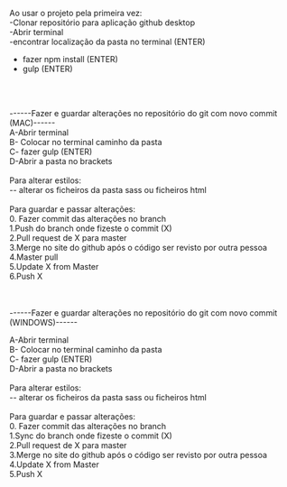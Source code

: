 Ao usar o projeto pela primeira vez:<br>
-Clonar repositório para aplicação github desktop<br>
-Abrir terminal<br>
-encontrar localização da pasta no terminal (ENTER)<br>
- fazer npm install (ENTER)<br>
- gulp (ENTER)<br>
<br>
<br>


------Fazer e guardar alterações no repositório do git com novo commit (MAC)------<br>
A-Abrir terminal<br>
B- Colocar no terminal caminho da pasta<br>
C- fazer gulp (ENTER)<br>
D-Abrir a pasta no brackets<br>
<br>
  Para alterar estilos:<br>
-- alterar os ficheiros da pasta sass ou ficheiros html<br>
<br>
 Para guardar e passar alterações:<br>
0. Fazer commit das alterações no branch <br>
1.Push do branch onde fizeste o commit (X)<br>
2.Pull request de X para master<br>
3.Merge no site do github após o código ser revisto por outra pessoa<br>
4.Master pull<br>
5.Update X from Master<br>
6.Push X<br>
<br>
<br>


------Fazer e guardar alterações no repositório do git com novo commit (WINDOWS)------<br>

A-Abrir terminal <br>
B- Colocar no terminal caminho da pasta<br>
C- fazer gulp (ENTER)<br>
D-Abrir a pasta no brackets<br>
<br>
  Para alterar estilos:<br>
-- alterar os ficheiros da pasta sass ou ficheiros html<br>
<br>
 Para guardar e passar alterações:<br>
0. Fazer commit das alterações no branch <br>
1.Sync do branch onde fizeste o commit (X)<br>
2.Pull request de X para master<br>
3.Merge no site do github após o código ser revisto por outra pessoa<br>
4.Update X from Master<br>
5.Push X<br>
<br>
